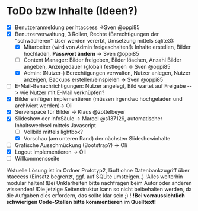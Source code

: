 ToDo bzw Inhalte (Ideen?)
=========================

- [x] Benutzeranmeldung per htaccess ->Sven @oppi85
- [x] Benutzerverwaltung, 3 Rollen, Rechte (Berechtigungen der "schwächeren" User werden vererbt, Umsetzung mittels sqlite3):
  - [x] Mitarbeiter (wird von Admin freigeschalten!): Inhalte erstellen, Bilder hochladen, **Passwort ändern** -> Sven @oppi85
  - [ ] Content Manager: Bilder freigeben, Bilder löschen, Anzahl Bilder angeben, Anzeigedauer (global) festlegen -> Sven @oppi85
  - [x] Admin: (Nutzer-) Berechtigungen verwalten, Nutzer anlegen, Nutzer anzeigen, Backups erstellen/einspielen -> Sven @oppi85
- [ ] E-Mail-Benachrichtigungen: Nutzer angelegt, Bild wartet auf Freigabe --> wie Nutzer mit E-Mail verknüpfen?
- [x] Bilder einfügen implementieren (müssen irgendwo hochgeladen und archiviert werden)-> Oli
- [x] Serverspace für Bilder -> Klaus @zottelbeyer
- [x] Slideshow der InfoSäule -> Marcel @s137129, automatischer Inhaltswechsel mittels Javascript 
  - [ ] Vollbild mittels lightbox?
  - [x] Vorschau (am unteren Rand) der nächsten Slideshowinhalte
- [ ] Grafische Ausschmückung (Bootstrap?) -> Oli
- [x] Logout implementieren -> Oli
- [ ] Willkommensseite

!Aktuelle Lösung ist im Ordner Prototyp2, läuft ohne Datenbankzugriff über htaccess (Einsatz begrenzt, ggf. auf SQLite umsteigen..)
!Alles weiterhin modular halten!
!Bei Unklarheiten bitte nachfragen beim Autor oder anderen wissenden!
!Die jetzige Seitenstruktur kann so nicht beibehalten werden, da die Aufgaben dies erfordern, das sollte klar sein ;) !
**!Bei vorraussichtlich schwierigen Code-Stellen bitte kommentieren im Quelltext!**
